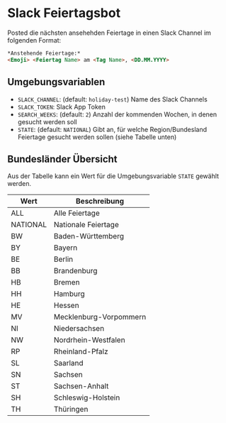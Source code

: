 # Slack Feiertagsbot

Posted die nächsten ansehehden Feiertage in einen Slack Channel im folgenden Format:
```md
*Anstehende Feiertage:*
<Emoji> <Feiertag Name> am <Tag Name>, <DD.MM.YYYY>
```

## Umgebungsvariablen
- `SLACK_CHANNEL`: (default: `holiday-test`) Name des Slack Channels
- `SLACK_TOKEN`: Slack App Token
- `SEARCH_WEEKS`: (default: `2`) Anzahl der kommenden Wochen, in denen gesucht werden soll
- `STATE`: (default: `NATIONAL`) Gibt an, für welche Region/Bundesland Feiertage gesucht werden sollen (siehe Tabelle unten)

## Bundesländer Übersicht

Aus der Tabelle kann ein Wert für die Umgebungsvariable `STATE` gewählt werden.

| Wert      	 | Beschreibung        	    |
|-------------|----------------------------|
| ALL      	  | Alle Feiertage         	 |
| NATIONAL 	  | Nationale Feiertage    	 |
| BW       	  | Baden-Württemberg      	 |
| BY       	  | Bayern                 	 |
| BE       	  | Berlin                 	 |
| BB       	  | Brandenburg            	 |
| HB       	  | Bremen                 	 |
| HH       	  | Hamburg                	 |
| HE       	  | Hessen                 	 |
| MV       	  | Mecklenburg-Vorpommern 	 |
| NI       	  | Niedersachsen          	 |
| NW       	  | Nordrhein-Westfalen    	 |
| RP       	  | Rheinland-Pfalz        	 |
| SL       	  | Saarland               	 |
| SN       	  | Sachsen                	 |
| ST       	  | Sachsen-Anhalt         	 |
| SH       	  | Schleswig-Holstein     	 |
| TH       	  | Thüringen              	 |